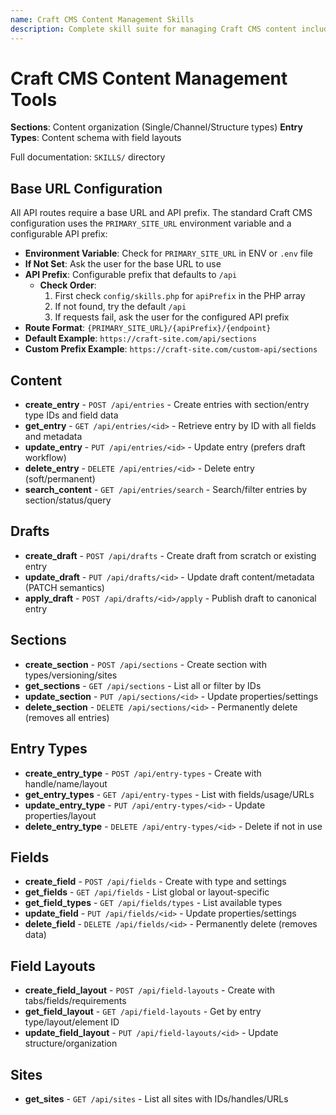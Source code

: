 ```yaml
---
name: Craft CMS Content Management Skills
description: Complete skill suite for managing Craft CMS content including sections, entry types, fields, entries, drafts, field layouts, and sites.
---
```


# Craft CMS Content Management Tools

**Sections**: Content organization (Single/Channel/Structure types)
**Entry Types**: Content schema with field layouts

Full documentation: `SKILLS/` directory

## Base URL Configuration

All API routes require a base URL and API prefix. The standard Craft CMS configuration uses the `PRIMARY_SITE_URL` environment variable and a configurable API prefix:

- **Environment Variable**: Check for `PRIMARY_SITE_URL` in ENV or `.env` file
- **If Not Set**: Ask the user for the base URL to use
- **API Prefix**: Configurable prefix that defaults to `/api`
  - **Check Order**:
    1. First check `config/skills.php` for `apiPrefix` in the PHP array
    2. If not found, try the default `/api`
    3. If requests fail, ask the user for the configured API prefix
- **Route Format**: `{PRIMARY_SITE_URL}/{apiPrefix}/{endpoint}`
- **Default Example**: `https://craft-site.com/api/sections`
- **Custom Prefix Example**: `https://craft-site.com/custom-api/sections`

## Content
- **create_entry** - `POST /api/entries` - Create entries with section/entry type IDs and field data
- **get_entry** - `GET /api/entries/<id>` - Retrieve entry by ID with all fields and metadata
- **update_entry** - `PUT /api/entries/<id>` - Update entry (prefers draft workflow)
- **delete_entry** - `DELETE /api/entries/<id>` - Delete entry (soft/permanent)
- **search_content** - `GET /api/entries/search` - Search/filter entries by section/status/query

## Drafts
- **create_draft** - `POST /api/drafts` - Create draft from scratch or existing entry
- **update_draft** - `PUT /api/drafts/<id>` - Update draft content/metadata (PATCH semantics)
- **apply_draft** - `POST /api/drafts/<id>/apply` - Publish draft to canonical entry

## Sections
- **create_section** - `POST /api/sections` - Create section with types/versioning/sites
- **get_sections** - `GET /api/sections` - List all or filter by IDs
- **update_section** - `PUT /api/sections/<id>` - Update properties/settings
- **delete_section** - `DELETE /api/sections/<id>` - Permanently delete (removes all entries)

## Entry Types
- **create_entry_type** - `POST /api/entry-types` - Create with handle/name/layout
- **get_entry_types** - `GET /api/entry-types` - List with fields/usage/URLs
- **update_entry_type** - `PUT /api/entry-types/<id>` - Update properties/layout
- **delete_entry_type** - `DELETE /api/entry-types/<id>` - Delete if not in use

## Fields
- **create_field** - `POST /api/fields` - Create with type and settings
- **get_fields** - `GET /api/fields` - List global or layout-specific
- **get_field_types** - `GET /api/fields/types` - List available types
- **update_field** - `PUT /api/fields/<id>` - Update properties/settings
- **delete_field** - `DELETE /api/fields/<id>` - Permanently delete (removes data)

## Field Layouts
- **create_field_layout** - `POST /api/field-layouts` - Create with tabs/fields/requirements
- **get_field_layout** - `GET /api/field-layouts` - Get by entry type/layout/element ID
- **update_field_layout** - `PUT /api/field-layouts/<id>` - Update structure/organization

## Sites
- **get_sites** - `GET /api/sites` - List all sites with IDs/handles/URLs

